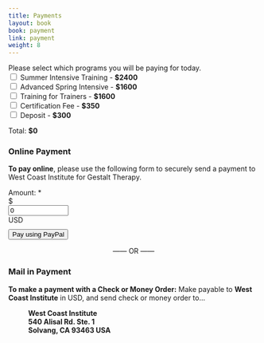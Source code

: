 ```yaml
---
title: Payments
layout: book
book: payment
link: payment
weight: 8
---
```

<div class="row">
    <div class="col col-sm-6">
        <h2 id="registration" style="display:none">Thank you for registering!</h2>
        <div class="panel panel-default">
          <div class="panel-heading">Please select which programs you will be paying for today.</div>
          <div class="panel-body">
            <form>
                <div class="checkbox">
                  <label>
                    <input id="summer" type="checkbox" value="">
                    Summer Intensive Training - <strong>$<span id="summer-value">2400</span></strong>
                  </label>
                </div>
                <div class="checkbox">
                    <label>
                      <input id="advanced" type="checkbox" value="">
                      Advanced Spring Intensive - <strong>$<span id="advanced-value">1600</span></strong>
                    </label>
                </div>
                <div class="checkbox">
                    <label>
                        <input id="trainers" type="checkbox" value="">
                        Training for Trainers - <strong>$<span id="trainers-value">1600</span></strong>
                    </label>
                </div>
                <div class="checkbox">
                    <label>
                        <input id="certification" type="checkbox" value="">
                        Certification Fee - <strong>$<span id="certification-value">350</span></strong>
                    </label>
                </div>
                <div class="checkbox">
                    <label>
                        <input id="deposit" type="checkbox" value="">
                        Deposit - <strong>$<span id="deposit-value">300</span></strong>
                    </label>
                </div>
            </form>
          </div>
          <div class="panel-footer">Total: <strong>$<span id="total">0</span></strong></div>
        </div>
    </div>
    <div class="col col-sm-6">
        <div class="row">
            <div class="col col-sm-12">
                <div class="panel panel-success">
                  <div class="panel-heading">
                    <h3 class="panel-title">Online Payment</h3>
                  </div>
                  <div class="panel-body">
                    <p><strong>To pay online</strong>, please use the following form to securely send a payment to West Coast Institute for Gestalt Therapy.</p>
                    <form action="https://www.paypal.com/cgi-bin/webscr" accept-charset="UTF-8" method="post" id="payment-form" _lpchecked="1" class="form-inline">
                        <div>
                            <div class="form-group" style="margin-bottom:10px;">
                                <label for="amount">Amount: <span class="form-required" title="This field is required.">*</span></label>
                                <div class="input-group">
                                    <div class="input-group-addon">$</div>
                                    <input type="text" maxlength="12" name="amount" id="amount" size="12" value="0" class="form-control required">
                                    <div class="input-group-addon">USD</div>
                                </div>
                            </div>
                            <div class="clearfix"></div>
                            <input type="submit" name="submit" value="Pay using PayPal" class="btn btn-primary">
                            <input type="hidden" name="charset" value="utf-8">
                            <input type="hidden" name="currency_code" value="USD">
                            <input type="hidden" name="business" value="felicia@feliciacarroll.com">
                            <input type="hidden" name="cmd" value="_xclick">
                            <input type="hidden" name="item_name" value="Payment for services">
                            <input type="hidden" name="no_shipping" value="1">
                            <input type="hidden" name="return" value="http://feliciacarroll.com/paymentdone">
                            <input type="hidden" name="form_id" id="edit-payment-form" value="payment_form">
                        </div>
                    </form>
                  </div>
                </div>
            </div>
        </div>
        <div class="row">
            <div class="col col-sm-12" style="text-align: center;">&mdash;&mdash; OR &mdash;&mdash;</div>
        </div>
        <div class="row">
            <div class="col col-sm-12" style="margin-top: 20px;">
                <div class="panel panel-success">
                  <div class="panel-heading">
                    <h3 class="panel-title">Mail in Payment</h3>
                  </div>
                  <div class="panel-body">
                    <p><strong>To make a payment with a Check or Money Order:</strong> Make payable to <strong>West Coast Institute</strong> in USD, and send check or money order to...</p>
                    <p style="margin-left: 40px">
                        <strong>West Coast Institute<br/>540 Alisal Rd. Ste. 1<br/>Solvang, CA 93463 USA</strong>
                    </p>
                  </div>
                </div>
            </div>
        </div>
    </div>
</div>
<script type="text/javascript">
    $('input[type=checkbox]').change(function() {
        var id = $(this).attr('id');
        var value = parseInt($('#' + id + '-value').text(), 10);
        var currentValue = parseInt($('#amount').val(), 10);
        var newValue = currentValue;
        newValue += this.checked ? value : -value;
        $('#amount').val(newValue);
        $('#total').text(newValue);
    });

    if (QueryString.register) {
        $('#registration').show();
    }
    if (QueryString.payment) {
        var payment = (parseInt(QueryString.payment, 10) / 100).toFixed(2);
        $('#amount').val(payment);
    }
</script>

